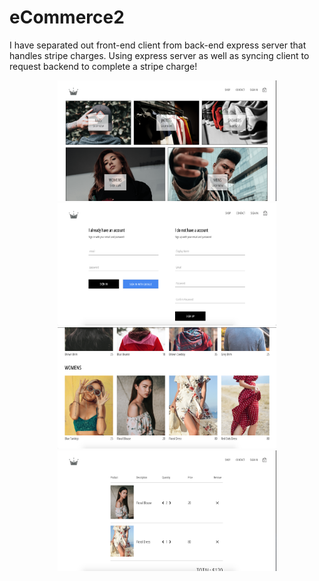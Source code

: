 # eCommerce2

I have separated out front-end client from back-end express server that handles stripe charges. Using express server as well as syncing client to request backend to complete a stripe charge!

<p align="center">
  <img src="https://github.com/samyka/eCommerce2/blob/master/Screenshot/Screen%20Shot%202019-12-20%20at%2018.46.45.png" width="350" title="hover text">
  <img src="https://github.com/samyka/eCommerce2/blob/master/Screenshot/Screen%20Shot%202019-12-20%20at%2018.47.14.png" width="350" title="hover text">
  <img src="https://github.com/samyka/eCommerce2/blob/master/Screenshot/Screen%20Shot%202019-12-20%20at%2018.47.43.png" width="350" title="hover text">
  <img src="https://github.com/samyka/eCommerce2/blob/master/Screenshot/Screen%20Shot%202019-12-20%20at%2018.48.36.png" width="350" title="hover text">
</p>
